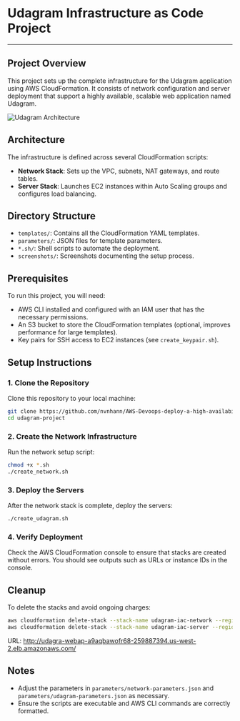 # Udagram Infrastructure as Code Project

---

## Project Overview
This project sets up the complete infrastructure for the Udagram application using AWS CloudFormation. It consists of network configuration and server deployment that support a highly available, scalable web application named Udagram.

![Udagram Architecture](/screenshots/diagram.png)

## Architecture
The infrastructure is defined across several CloudFormation scripts:
- **Network Stack**: Sets up the VPC, subnets, NAT gateways, and route tables.
- **Server Stack**: Launches EC2 instances within Auto Scaling groups and configures load balancing.

## Directory Structure

- `templates/`: Contains all the CloudFormation YAML templates.
- `parameters/`: JSON files for template parameters.
- `*.sh/`: Shell scripts to automate the deployment.
- `screenshots/`: Screenshots documenting the setup process.

## Prerequisites
To run this project, you will need:
- AWS CLI installed and configured with an IAM user that has the necessary permissions.
- An S3 bucket to store the CloudFormation templates (optional, improves performance for large templates).
- Key pairs for SSH access to EC2 instances (see `create_keypair.sh`).

## Setup Instructions

### 1. Clone the Repository
Clone this repository to your local machine:
```bash
git clone https://github.com/nvnhann/AWS-Devoops-deploy-a-high-availability-web-app-using-CloudFormation udagram-project 
cd udagram-project
```

### 2. Create the Network Infrastructure
Run the network setup script:
```bash
chmod +x *.sh
./create_network.sh
```

### 3. Deploy the Servers
After the network stack is complete, deploy the servers:
```bash
./create_udagram.sh
```

### 4. Verify Deployment
Check the AWS CloudFormation console to ensure that stacks are created without errors. You should see outputs such as URLs or instance IDs in the console.

## Cleanup
To delete the stacks and avoid ongoing charges:
```bash
aws cloudformation delete-stack --stack-name udagram-iac-network --region us-west-2
aws cloudformation delete-stack --stack-name udagram-iac-server --region us-west-2
```

URL: http://udagra-webap-a9aqbawofr68-259887394.us-west-2.elb.amazonaws.com/

## Notes
- Adjust the parameters in `parameters/network-parameters.json` and `parameters/udagram-parameters.json` as necessary.
- Ensure the scripts are executable and AWS CLI commands are correctly formatted.

